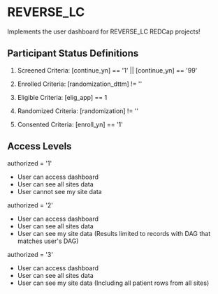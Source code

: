 # REVERSE_LC
Implements the user dashboard for REVERSE_LC REDCap projects!


## Participant Status Definitions

1. Screened
Criteria: [continue_yn] == '1' || [continue_yn] == '99'

2. Enrolled
Criteria: [randomization_dttm] != ''

3. Eligible
Criteria: [elig_app] == 1

4. Randomized
Criteria: [randomization] != ''

5. Consented
Criteria: [enroll_yn] == '1'



## Access Levels

authorized = '1'
- User can access dashboard
- User can see all sites data
- User cannot see my site data

authorized = '2'
- User can access dashboard
- User can see all sites data
- User can see my site data (Results limited to records with DAG that matches user's DAG)

authorized = '3'
- User can access dashboard
- User can see all sites data
- User can see my site data (Including all patient rows from all sites)

